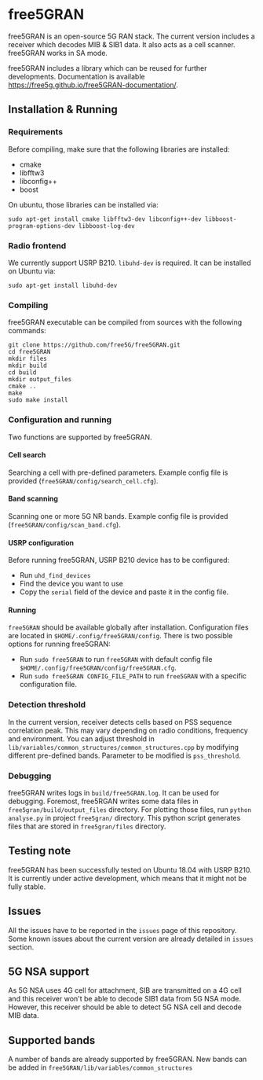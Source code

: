 # free5GRAN

free5GRAN is an open-source 5G RAN stack. The current version includes a receiver which decodes MIB & SIB1 data. It also acts as a cell scanner. free5GRAN works in SA mode.

free5GRAN includes a library which can be reused for further developments. Documentation is available https://free5g.github.io/free5GRAN-documentation/.

## Installation & Running

### Requirements
Before compiling, make sure that the following libraries are installed:
* cmake
* libfftw3
* libconfig++
* boost

On ubuntu, those libraries can be installed via:
```
sudo apt-get install cmake libfftw3-dev libconfig++-dev libboost-program-options-dev libboost-log-dev
```

### Radio frontend

We currently support USRP B210. `libuhd-dev` is required. It can be installed on Ubuntu via:
```
sudo apt-get install libuhd-dev
```

### Compiling

free5GRAN executable can be compiled from sources with the following commands:
```
git clone https://github.com/free5G/free5GRAN.git
cd free5GRAN
mkdir files
mkdir build
cd build
mkdir output_files
cmake ..
make
sudo make install
```

### Configuration and running

Two functions are supported by free5GRAN.

#### Cell search
Searching a cell with pre-defined parameters. Example config file is provided (`free5GRAN/config/search_cell.cfg`).

#### Band scanning
Scanning one or more 5G NR bands. Example config file is provided (`free5GRAN/config/scan_band.cfg`).

#### USRP configuration
Before running free5GRAN, USRP B210 device has to be configured:
* Run `uhd_find_devices`
* Find the device you want to use
* Copy the `serial` field of the device and paste it in the config file.


#### Running

`free5GRAN` should be available globally after installation. Configuration files are located in `$HOME/.config/free5GRAN/config`. There is two possible options for running free5GRAN:
* Run `sudo free5GRAN` to run `free5GRAN` with default config file `$HOME/.config/free5GRAN/config/free5GRAN.cfg`.
* Run `sudo free5GRAN CONFIG_FILE_PATH` to run `free5GRAN` with a specific configuration file.

### Detection threshold

In the current version, receiver detects cells based on PSS sequence correlation peak. This may vary depending on radio conditions, frequency and environment. You can adjust threshold in `lib/variables/common_structures/common_structures.cpp` by modifying different pre-defined bands. Parameter to be modified is `pss_threshold`.

### Debugging

free5GRAN writes logs in `build/free5GRAN.log`. It can be used for debugging. Foremost, free5RGAN writes some data files in `free5gran/build/output_files` directory. For plotting those files, run `python analyse.py` in project `free5gran/` directory. This python script generates files that are stored in `free5gran/files` directory.

## Testing note 

free5GRAN has been successfully tested on Ubuntu 18.04 with USRP B210. It is currently under active development, which means that it might not be fully stable. 

## Issues

All the issues have to be reported in the `issues` page of this repository. Some known issues about the current version are already detailed in `issues` section.

## 5G NSA support

As 5G NSA uses 4G cell for attachment, SIB are transmitted on a 4G cell and this receiver won't be able to decode SIB1 data from 5G NSA mode. However, this receiver should be able to detect 5G NSA cell and decode MIB data.

## Supported bands

A number of bands are already supported by free5GRAN. New bands can be added in `free5GRAN/lib/variables/common_structures`